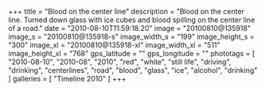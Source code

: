 +++
title = "Blood on the center line"
description = "Blood on the center line. Turned down glass with ice cubes and blood spilling on the center line of a road."
date = "2010-08-10T11:59:18.20"
image = "20100810@135918"
image_s = "20100810@135918-s"
image_width_s = "199"
image_height_s = "300"
image_xl = "20100810@135918-xl"
image_width_xl = "511"
image_height_xl = "768"
gps_latitude = ""
gps_longitude = ""
phototags = [ "2010-08-10", "2010-08", "2010", "red", "white", "still life", "driving", "drinking", "centerlines", "road", "blood", "glass", "ice", "alcohol", "drinking" ]
galleries = [ "Timeline 2010" ]
+++
